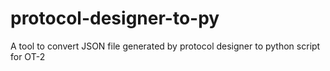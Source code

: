 # protocol-designer-to-py
A tool to convert JSON file generated by protocol designer to python script for OT-2

